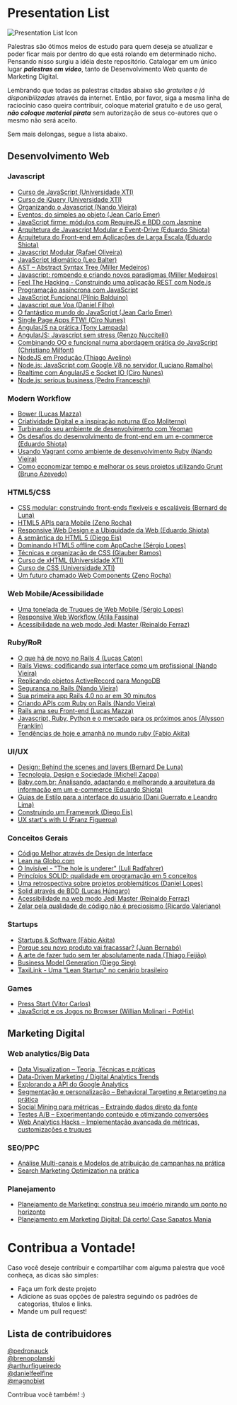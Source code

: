 Presentation List
=====

![Presentation List Icon](https://raw.github.com/pedronauck/presentation-list/master/icon.png)

Palestras são ótimos meios de estudo para quem deseja se atualizar e poder ficar mais por dentro do que está rolando em determinado nicho. Pensando nisso surgiu a idéia deste repositório. Catalogar em um único lugar ***palestras em video***, tanto de Desenvolvimento Web quanto de Marketing Digital.

Lembrando que todas as palestras citadas abaixo são *gratuítas e já disponibilizadas* através da internet. Então, por favor, siga a mesma linha de raciocínio caso queira contribuir, coloque material gratuíto e de uso geral, ***não coloque material pirata*** sem autorização de seus co-autores que o mesmo não será aceito.

Sem mais delongas, segue a lista abaixo.

## Desenvolvimento Web

### Javascript

* [Curso de JavaScript (Universidade XTI)](https://www.youtube.com/playlist?list=PL48981947BAC7C172)
* [Curso de jQuery (Universidade XTI)](https://www.youtube.com/playlist?list=PL0BF91DBECE5F52F9)
* [Organizando o Javascript (Nando Vieira)](https://www.youtube.com/watch?v=x9vDemjWmZQ)
* [Eventos: do simples ao objeto (Jean Carlo Emer)](https://www.youtube.com/watch?v=rGlF5OgD_c0)
* [JavaScript firme: módulos com RequireJS e BDD com Jasmine](http://www.infoq.com/br/presentations/javascript-firme)
* [Arquitetura de Javascript Modular e Event-Drive (Eduardo Shiota)](https://www.eventials.com/pt-br/locaweb/arquitetura-de-javascript-modular-e-event-driven/)
* [Arquitetura do Front-end em Aplicações de Larga Escala (Eduardo Shiota)](https://www.eventials.com/pt-br/locaweb/eduardo-shiota-yasuda-arquitetura-do-front-end-em-aplicacoes-de-larga-escala/)
* [Javascript Modular (Rafael Oliveira)](https://www.youtube.com/watch?v=HBTwzsqA3E0)
* [JavaScript Idiomático (Leo Balter)](http://setemasters.imasters.com.br/conversas/javascript-idiomatico/)
* [AST – Abstract Syntax Tree (Miller Medeiros)](http://setemasters.imasters.com.br/conversas/ast-abstract-syntax-tree/)
* [Javascript: rompendo e criando novos paradigmas (Miller Medeiros)](https://www.youtube.com/watch?v=iuGcH_IiM34)
* [Feel The Hacking - Construindo uma aplicação REST com Node.js](https://www.youtube.com/watch?v=V8lWtjbCKyA)
* [Programação assíncrona com JavaScript](http://www.infoq.com/br/presentations/programacao-assincrona-javascript)
* [JavaScript Funcional (Plínio Balduino)](http://setemasters.imasters.com.br/conversas/javascript-funcional/)
* [Javascript que Voa (Daniel Filho)](http://setemasters.imasters.com.br/conversas/javascript-que-voa/)
* [O fantástico mundo do JavaScript (Jean Carlo Emer)](http://www.youtube.com/watch?v=Zn7B-X0y5qs)
* [Single Page Apps FTW! (Ciro Nunes)](http://www.youtube.com/watch?v=IiTz6EVjHnc)
* [AngularJS na prática (Tony Lampada)](https://www.youtube.com/watch?v=chYbHe4tsTo)
* [AngularJS: Javascript sem stress (Renzo Nuccitelli)](https://www.youtube.com/watch?v=3Sb36C79xE0)
* [Combinando OO e funcional numa abordagem prática do JavaScript (Christiano Milfont)](https://www.youtube.com/watch?v=p-ZZ8Ul5REA)
* [NodeJS em Produção (Thiago Avelino)](https://www.youtube.com/watch?v=9SL1BeMLxdo)
* [Node.js: JavaScript com Google V8 no servidor (Luciano Ramalho)](https://www.youtube.com/watch?v=B0hc7hmpCD4)
* [Realtime com AngularJS e Socket IO (Ciro Nunes)](https://www.youtube.com/watch?v=5zcmBZ6mksM)
* [Node.js: serious business (Pedro Franceschi)](https://www.youtube.com/watch?v=_0opytdAXHk)

### Modern Workflow

* [Bower (Lucas Mazza)](http://setemasters.imasters.com.br/conversas/bower/)
* [Criatividade Digital e a inspiração noturna (Eco Moliterno)](https://www.youtube.com/watch?v=44QZqfyEWNg)
* [Turbinando seu ambiente de desenvolvimento com Yeoman](http://www.infoq.com/br/presentations/desenvolvimento-yeoman)
* [Os desafios do desenvolvimento de front-end em um e-commerce (Eduardo Shiota)](https://www.youtube.com/watch?v=5abzSBa33l4)
* [Usando Vagrant como ambiente de desenvolvimento Ruby (Nando Vieira)](https://www.eventials.com/pt-br/locaweb/usando-vagrant-como-ambiente-de-desenvolvimento-ruby/)
* [Como economizar tempo e melhorar os seus projetos utilizando Grunt (Bruno Azevedo)](http://www.youtube.com/watch?v=OF56WFEpAUQ)

### HTML5/CSS

* [CSS modular: construindo front-ends flexíveis e escaláveis (Bernard de Luna)](http://www.infoq.com/br/presentations/css-modular)
* [HTML5 APIs para Mobile (Zeno Rocha)](https://www.youtube.com/watch?v=ncYj9Z8LwNM)
* [Responsive Web Design e a Ubiquidade da Web (Eduardo Shiota)](https://www.youtube.com/watch?v=9PQgEl8dOAY)
* [A semântica do HTML 5 (Diego Eis)](https://www.eventials.com/pt-br/locaweb/diego-eis-a-semantica-do-html-5/)
* [Dominando HTML5 offline com AppCache (Sérgio Lopes)](http://www.youtube.com/watch?v=sVBSNJznDF0)
* [Técnicas e organização de CSS (Glauber Ramos)](http://www.youtube.com/watch?v=LmUISr5miy4)
* [Curso de xHTML (Universidade XTI)](https://www.youtube.com/playlist?list=PL58E7AE1ABE557AE4)
* [Curso de CSS (Universidade XTI)](https://www.youtube.com/playlist?list=PL818DE9B26FECFB02)
* [Um futuro chamado Web Components (Zeno Rocha)](https://www.youtube.com/watch?v=7Q0-E_rZ_Cc)

### Web Mobile/Acessibilidade
* [Uma tonelada de Truques de Web Mobile (Sérgio Lopes)](http://www.youtube.com/watch?v=aH9eVa2cTcM)
* [Responsive Web Workflow (Átila Fassina)](https://www.youtube.com/watch?v=Rgfngu2kpNo)
* [Acessibilidade na web modo Jedi Master (Reinaldo Ferraz)](https://www.youtube.com/watch?v=MMLQioPwbik)

### Ruby/RoR

* [O que há de novo no Rails 4 (Lucas Caton)](https://www.eventials.com/pt-br/locaweb/o-que-ha-de-novo-no-rails-4-com-lucas-caton/)
* [Rails Views: codificando sua interface como um profissional (Nando Vieira)](https://www.eventials.com/pt-br/locaweb/rails-views-codificando-sua-interface-como-um-profissional/)
* [Replicando objetos ActiveRecord para MongoDB](https://www.eventials.com/pt-br/locaweb/replicando-objetos-activerecord-para-mongodb/)
* [Segurança no Rails (Nando Vieira)](https://www.youtube.com/watch?v=GPglTMw-2Hw)
* [Sua primeira app Rails 4.0 no ar em 30 minutos](https://www.eventials.com/pt-br/cafecomdevlondrina/cafecomdevlondrina-2/)
* [Criando APIs com Ruby on Rails (Nando Vieira)](http://www.infoq.com/br/presentations/criando-apis-ruby-on-rails)
* [Rails ama seu Front-end (Lucas Mazza)](https://www.eventials.com/pt-br/locaweb/rails-ama-seu-front-end/)
* [Javascript, Ruby, Python e o mercado para os próximos anos (Alysson Franklin)](https://www.youtube.com/watch?v=SpW9hikuR84)
* [Tendências de hoje e amanhã no mundo ruby (Fabio Akita)](https://www.youtube.com/watch?v=G_BvPRpnJOI)

### UI/UX

* [Design: Behind the scenes and layers (Bernard De Luna)](https://www.eventials.com/pt-br/locaweb/design-behind-the-scenes-and-layers-com-bernard-de-luna/)
* [Tecnologia, Design e Sociedade (Michell Zappa)](https://www.youtube.com/watch?v=xqLXAKshEzQ)
* [Baby.com.br: Analisando, adaptando e melhorando a arquitetura da informação em um e-commerce (Eduardo Shiota)](https://www.youtube.com/watch?v=KlIGJM5X-fA)
* [Guias de Estilo para a interface do usuário (Dani Guerrato e Leandro Lima)](https://www.eventials.com/pt-br/locaweb/guias-de-estilo-para-a-interface-do-usuario/)
* [Construindo um Framework (Diego Eis)](https://www.eventials.com/pt-br/locaweb/construindo-um-framework/)
* [UX start's with U (Franz Figueroa)](https://www.youtube.com/watch?v=3d_dfi820zg)

### Conceitos Gerais

* [Código Melhor através de Design de Interface](https://www.eventials.com/pt-br/locaweb/codigo-melhor-atraves-de-design-de-interface/)
* [Lean na Globo.com](http://www.infoq.com/br/presentations/usando-lean-globo-com)
* [O Invisível - "The hole is underer" (Luli Radfahrer)](https://www.youtube.com/watch?v=168jsIqMjs0)
* [Princípios SOLID: qualidade em programação em 5 conceitos](http://www.infoq.com/br/presentations/principios-solid)
* [Uma retrospectiva sobre projetos problemáticos (Daniel Lopes)](https://www.eventials.com/pt-br/locaweb/daniel-lopes-uma-retrospectiva-sobre-projetos-problematicos/)
* [Solid através de BDD (Lucas Húngaro)](https://www.eventials.com/pt-br/locaweb/solid-atraves-de-bdd-um-guia-pratico-para-rubistas/)
* [Acessibilidade na web modo Jedi Master (Reinaldo Ferraz)](http://www.youtube.com/watch?v=MMLQioPwbik)
* [Zelar pela qualidade de código não é preciosismo (Ricardo Valeriano)](https://www.youtube.com/watch?v=CKG5d2HOBSk)

### Startups

* [Startups & Software (Fábio Akita)](https://www.eventials.com/pt-br/locaweb/startups-software-2/)
* [Porque seu novo produto vai fracassar? (Juan Bernabó)](https://www.youtube.com/watch?v=zy9gHq-254g)
* [A arte de fazer tudo sem ter absolutamente nada (Thiago Feijão)](https://www.youtube.com/watch?v=PSDW6cpKDgs)
* [Business Model Generation (Diego Sieg)](https://www.youtube.com/watch?v=URSdI00-HmU)
* [TaxiLink - Uma "Lean Startup" no cenário brasileiro](https://www.youtube.com/watch?v=bi70y4qlNb0)

### Games

* [Press Start (Vitor Carlos)](http://www.youtube.com/watch?v=fB3TvRRfLTA)
* [JavaScript e os Jogos no Browser (Willian Molinari - PotHix)](http://www.youtube.com/watch?v=TbgODPU2tro)

## Marketing Digital

### Web analytics/Big Data

* [Data Visualization – Teoria, Técnicas e práticas](http://intercon.imasters.com.br/conteudo/data-visualization-teoria-tecnicas-e-praticas/)
* [Data-Driven Marketing / Digital Analytics Trends](http://intercon.imasters.com.br/conteudo/data-driven-marketing-digital-analytics-trends-futuro-das-metricas-otimizacao-e-inteligencia-de-negocios/)
* [Explorando a API do Google Analytics](http://intercon.imasters.com.br/conteudo/explorando-a-api-do-google-analytics/)
* [Segmentação e personalização – Behavioral Targeting e Retargeting na prática](http://intercon.imasters.com.br/conteudo/segmentacao-e-personalizacao-behavioral-targeting-e-retargeting-na-pratica/)
* [Social Mining para métricas – Extraindo dados direto da fonte](http://intercon.imasters.com.br/conteudo/social-mining-para-metricas-extraindo-dados-direto-da-fonte/)
* [Testes A/B – Experimentando conteúdo e otimizando conversões](http://intercon.imasters.com.br/conteudo/testes-ab-experimentando-conteudo-e-otimizando-conversoes/)
* [Web Analytics Hacks – Implementação avançada de métricas, customizações e truques](http://intercon.imasters.com.br/conteudo/web-analytics-hacks-implementacao-avancada-de-metricas-customizacoes-e-truques/)

### SEO/PPC

* [Análise Multi-canais e Modelos de atribuição de campanhas na prática](http://intercon.imasters.com.br/conteudo/analise-multi-canais-e-modelos-de-atribuicao-de-campanhas-na-pratica/)
* [Search Marketing Optimization na prática](http://intercon.imasters.com.br/conteudo/search-marketing-optimization-na-pratica/)

### Planejamento

* [Planejamento de Marketing: construa seu império mirando um ponto no horizonte](https://www.eventials.com/pt-br/paulaquintao/planejamento-de-marketing-construa-seu-imperio-mirando-um-horizonte-gratuita/)
* [Planejamento em Marketing Digital: Dá certo! Case Sapatos Mania](https://www.eventials.com/pt-br/empirica/planejamento-em-marketing-digital-da-certo-case-sapatos-mania/)

# Contribua a Vontade!

Caso você deseje contribuir e compartilhar com alguma palestra que você conheça, as dicas são simples:

* Faça um fork deste projeto
* Adicione as suas opções de palestra seguindo os padrões de categorias, títulos e links.
* Mande um pull request!

## Lista de contribuidores

[@pedronauck](https://github.com/pedronauck)	
[@brenopolanski](https://github.com/brenopolanski)	
[@arthurfigueiredo](https://github.com/arthurfigueiredo)	
[@danielfeelfine](https://github.com/danielfeelfine)	
[@magnobiet](https://github.com/magnobiet)

Contribua você também! :)
	